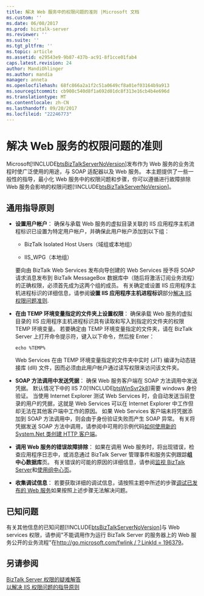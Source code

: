 ```yaml
---
title: 解决 Web 服务中的权限问题的准则 |Microsoft 文档
ms.custom: ''
ms.date: 06/08/2017
ms.prod: biztalk-server
ms.reviewer: ''
ms.suite: ''
ms.tgt_pltfrm: ''
ms.topic: article
ms.assetid: e29543e9-9b87-437b-ac91-8f1cce01fab4
caps.latest.revision: 24
author: MandiOhlinger
ms.author: mandia
manager: anneta
ms.openlocfilehash: 68fc866a2a1f2c51a0649cf8a01ef03164b9a913
ms.sourcegitcommit: cb908c540d8f1a692d01dc8f313e16cb4b4e696d
ms.translationtype: MT
ms.contentlocale: zh-CN
ms.lasthandoff: 09/20/2017
ms.locfileid: "22246773"
---
```

# <a name="guidelines-for-resolving-web-services-permissions-problems"></a>解决 Web 服务的权限问题的准则
Microsoft[!INCLUDE[btsBizTalkServerNoVersion](../includes/btsbiztalkservernoversion-md.md)]发布作为 Web 服务的业务流程时使广泛使用的用途，与 SOAP 适配器以及 Web 服务。 本主题提供了一些一般性的指导，最小化 Web 服务中的权限问题和步骤，你可以遵循进行故障排除 Web 服务会影响的权限问题[!INCLUDE[btsBizTalkServerNoVersion](../includes/btsbiztalkservernoversion-md.md)]。  
  
## <a name="general-guidelines"></a>通用指导原则  
  
-   **设置用户帐户**： 确保与承载 Web 服务的虚拟目录关联的 IIS 应用程序主机进程标识已设置为特定用户帐户，并确保此用户帐户添加到以下组：  
  
    -   BizTalk Isolated Host Users（域组或本地组）  
  
    -   IIS_WPG（本地组）  
  
     要向由 BizTalk Web Services 发布向导创建的 Web Services 授予将 SOAP 请求消息发布到 BizTalk MessageBox 数据库中（随后将激活订阅业务流程）的正确权限，必须首先成为这两个组的成员。 有关确定或设置 IIS 应用程序主机进程标识的详细信息，请参阅**设置 IIS 应用程序主机进程标识**部分[解决 IIS 权限问题准则](../core/guidelines-for-resolving-iis-permissions-problems.md).  
  
-   **在由 TEMP 环境变量指定的文件夹上设置权限**： 确保承载 Web 服务的虚拟目录的 IIS 应用程序主机进程标识具有读取和写入到指定的文件夹的权限TEMP 环境变量。 若要确定由 TEMP 环境变量指定的文件夹，请在 BizTalk Server 上打开命令提示符，键入以下命令，然后按 Enter：  
  
    ```  
    echo %TEMP%  
    ```  
  
     Web Services 在由 TEMP 环境变量指定的文件夹中实时 (JIT) 编译为动态链接库 (dll) 文件，因而必须由此用户帐户通过读写权限来访问该文件夹。  
  
-   **SOAP 方法调用中发送凭据**： 确保 Web 服务客户端在 SOAP 方法调用中发送凭据。 默认情况下中的 IIS 7.0[!INCLUDE[btsWinSvr2k8](../includes/btswinsvr2k8-md.md)]需要 windows 身份验证。 当使用 Internet Explorer 测试 Web Services 时，会自动发送当前登录的用户的凭据，这就是 Web Services 可以在 Internet Explorer 中工作但却无法在其他客户端中工作的原因。 如果 Web Services 客户端未将凭据添加到 SOAP 方法调用中，则会由于身份验证失败而产生 SOAP 异常。 有关将凭据发送 SOAP 方法中调用，请参阅中可用的示例代码[如何使用新的 System.Net 类创建 HTTP 客户端](http://support.microsoft.com/kb/303436)。  
  
-   **调用 Web 服务的错误故障排除**： 如果在调用 Web 服务时，将出现错误，检查应用程序日志中，或消息通过 BizTalk Server 管理事件和服务实例跟踪**组中心数据库**页。 有关错误的可能的原因的详细信息，请参阅[监视 BizTalk Server](../core/monitoring-biztalk-server.md)和[使用组中心页](../core/using-the-group-hub-page.md)。  
  
-   **收集调试信息**： 若要获取详细的调试信息，请按照主题中所述的步骤[调试已发布的 Web 服务](../core/debugging-published-web-services.md)如果按照上述步骤无法解决问题。  
  
## <a name="known-issues"></a>已知问题  
 有关其他信息的已知问题[!INCLUDE[btsBizTalkServerNoVersion](../includes/btsbiztalkservernoversion-md.md)]与 Web services 权限，请参阅"不能调用作为运行 BizTalk Server 的服务器上的 Web 服务公开的业务流程"在[http://go.microsoft.com/fwlink /？LinkId = 196379](http://go.microsoft.com/fwlink/?LinkId=196379)。  
  
## <a name="see-also"></a>另请参阅  
 [BizTalk Server 权限的疑难解答](../core/troubleshooting-biztalk-server-permissions.md)   
 [以解决 IIS 权限问题的指导原则](../core/guidelines-for-resolving-iis-permissions-problems.md)